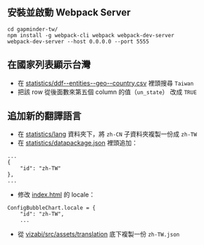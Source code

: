 



## 安裝並啟動 Webpack Server
```commandline
cd gapminder-tw/
npm install -g webpack-cli webpack webpack-dev-server
webpack-dev-server --host 0.0.0.0 --port 5555
```


## 在國家列表顯示台灣

- 在 [statistics/ddf--entities--geo--country.csv](statistics/ddf--entities--geo--country.csv) 裡頭搜尋 `Taiwan`
- 把該 row 從後面數來第五個 column 的值（`un_state`） 改成 `TRUE`


## 追加新的翻譯語言

- 在 [statistics/lang](statistics/lang) 資料夾下，將 `zh-CN` 子資料夾複製一份成 `zh-TW`
- 在 [statistics/datapackage.json](statistics/datapackage.json) 裡頭追加：

```text
...
{
    "id": "zh-TW"
},
...

```
- 修改 [index.html](index.html) 的 locale：

```text
ConfigBubbleChart.locale = {
    "id": "zh-TW",
    ...
```

- 從 [vizabi/src/assets/translation](vizabi/src/assets/translation) 底下複製一份 `zh-TW.json`


